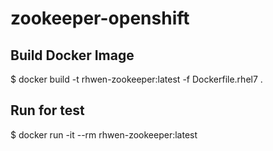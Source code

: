 # zookeeper-openshift

## Build Docker Image
$ docker build -t rhwen-zookeeper:latest -f Dockerfile.rhel7 .

## Run for test
$ docker run -it --rm rhwen-zookeeper:latest
